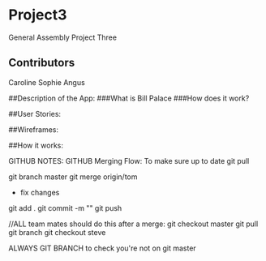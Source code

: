 # Project3
General Assembly Project Three

## Contributors
Caroline
Sophie
Angus 

##Description of the App:
###What is Bill Palace
###How does it work?

##User Stories:

##Wireframes:

##How it works:

GITHUB NOTES:
GITHUB Merging Flow:
To make sure up to date
git pull

git branch master
git merge origin/tom

- fix changes

git add . 
git commit -m ""
git push 


//ALL team mates should do this after a merge:
git checkout master
git pull
git branch
git checkout steve

ALWAYS GIT BRANCH to check you're not on git master


